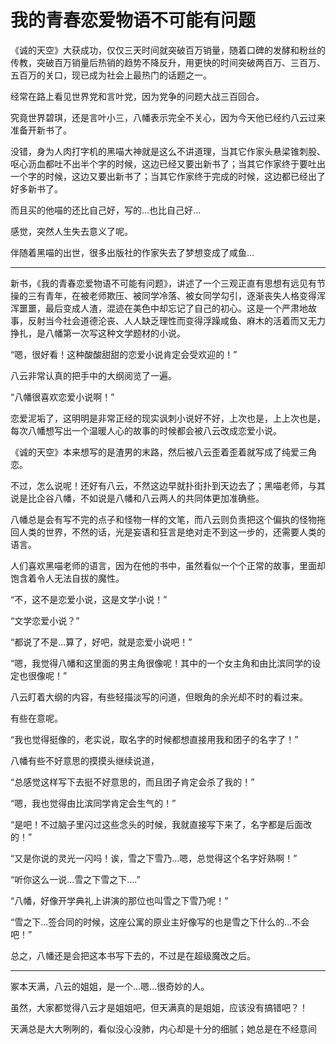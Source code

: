 # 我的青春恋爱物语不可能有问题

《诚的天空》大获成功，仅仅三天时间就突破百万销量，随着口碑的发酵和粉丝的传教，突破百万销量后热销的趋势不降反升，用更快的时间突破两百万、三百万、五百万的关口，现已成为社会上最热门的话题之一。

经常在路上看见世界党和言叶党，因为党争的问题大战三百回合。

究竟世界碧琪，还是言叶小三，八幡表示完全不关心，因为今天他已经约八云过来准备开新书了。

没错，身为人肉打字机的黑喵大神就是这么不讲道理，当其它作家头悬梁锥刺股、呕心沥血都吐不出半个字的时候，这边已经又要出新书了；当其它作家终于要吐出一个字的时候，这边又要出新书了；当其它作家终于完成的时候，这边都已经出了好多新书了。

而且买的他喵的还比自己好，写的...也比自己好...

感觉，突然人生失去意义了呢。

伴随着黑喵的出世，很多出版社的作家失去了梦想变成了咸鱼...

---

新书，《我的青春恋爱物语不可能有问题》，讲述了一个三观正直有思想有远见有节操的三有青年，在被老师欺压、被同学冷落、被女同学勾引，逐渐丧失人格变得浑浑噩噩，最后变成人渣，混迹在美色中却忘记了自己的初心。这是一个严肃地故事，反射当今社会道德沦丧、人人缺乏理性而变得浮躁咸鱼、麻木的活着而又无力挣扎，是八幡第一次写这种文学题材的小说。

“嗯，很好看！这种酸酸甜甜的恋爱小说肯定会受欢迎的！”

八云非常认真的把手中的大纲阅览了一遍。

“八幡很喜欢恋爱小说啊！”

恋爱泥垢了，这明明是非常正经的现实讽刺小说好不好，上次也是，上上次也是，每次八幡想写出一个温暖人心的故事的时候都会被八云改成恋爱小说。

《诚的天空》本来想写的是渣男的末路，然后被八云歪着歪着就写成了纯爱三角恋。

不过，怎么说呢！还好有八云，不然这边早就扑街扑到天边去了；黑喵老师，与其说是比企谷八幡，不如说是八幡和八云两人的共同体更加准确些。

八幡总是会有写不完的点子和怪物一样的文笔，而八云则负责把这个偏执的怪物拖回人类的世界，不然的话，光是妄语和狂言是绝对走不到这一步的，还需要人类的语言。

人们喜欢黑喵老师的语言，因为在他的书中，虽然看似一个个正常的故事，里面却饱含着令人无法自拔的魔性。

“不，这不是恋爱小说，这是文学小说！”

“文学恋爱小说？”

“都说了不是...算了，好吧，就是恋爱小说吧！”

“嗯，我觉得八幡和这里面的男主角很像呢！其中的一个女主角和由比滨同学的设定也很像呢！”

八云盯着大纲的内容，有些轻描淡写的问道，但眼角的余光却不时的看过来。

有些在意呢。

“我也觉得挺像的，老实说，取名字的时候都想直接用我和团子的名字了！”

八幡有些不好意思的摸摸头继续说道，

“总感觉这样写下去挺不好意思的，而且团子肯定会杀了我的！”

“嗯，我也觉得由比滨同学肯定会生气的！”

“是吧！不过脑子里闪过这些念头的时候，我就直接写下来了，名字都是后面改的！”

“又是你说的灵光一闪吗！诶，雪之下雪乃...嗯，总觉得这个名字好熟啊！”

“听你这么一说...雪之下雪之下....”

“八幡，好像开学典礼上讲演的那位也叫雪之下雪乃呢！”

“雪之下...签合同的时候，这座公寓的原业主好像写的也是雪之下什么的...不会吧！”

总之，八幡还是会把这本书写下去的，不过是在超级魔改之后。

---

冢本天满，八云的姐姐，是一个...嗯...很奇妙的人。

虽然，大家都觉得八云才是姐姐吧，但天满真的是姐姐，应该没有搞错吧？！

天满总是大大咧咧的，看似没心没肺，内心却是十分的细腻；她总是在不经意间